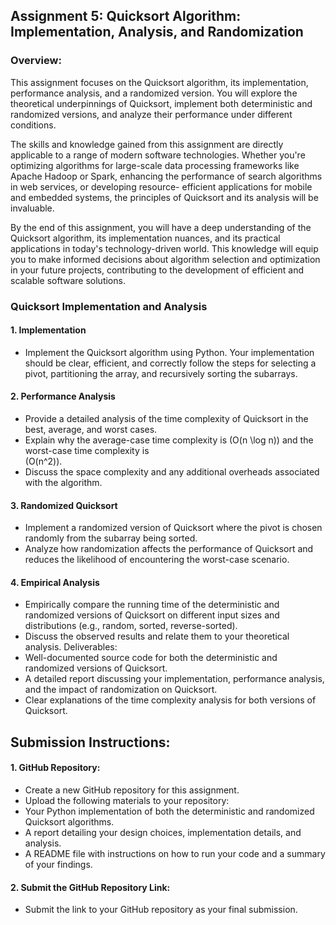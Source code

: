 ## Assignment 5: Quicksort Algorithm: Implementation, Analysis, and Randomization

### Overview:

This assignment focuses on the Quicksort algorithm, its implementation, performance analysis, and a randomized version. You will explore the theoretical underpinnings of Quicksort, implement both deterministic and randomized versions, and analyze their performance under different conditions.

The skills and knowledge gained from this assignment are directly applicable to a range of modern software technologies. Whether you're optimizing algorithms for large-scale data processing frameworks like Apache Hadoop or Spark, enhancing the performance of search algorithms in web services, or developing resource- efficient applications for mobile and embedded systems, the principles of Quicksort and its analysis will be invaluable. 

By the end of this assignment, you will have a deep understanding of the Quicksort algorithm, its implementation nuances, and its practical applications in today's technology-driven world. This knowledge will equip you to make informed decisions about algorithm selection and optimization in your future projects,
contributing to the development of efficient and scalable software solutions.

### Quicksort Implementation and Analysis

#### 1. Implementation
- Implement the Quicksort algorithm using Python. Your implementation should be clear, efficient, and
correctly follow the steps for selecting a pivot, partitioning the array, and recursively sorting the subarrays.

#### 2. Performance Analysis
- Provide a detailed analysis of the time complexity of Quicksort in the best, average, and worst cases.
- Explain why the average-case time complexity is \(O(n \log n)\) and the worst-case time complexity is \
(O(n^2)\).
- Discuss the space complexity and any additional overheads associated with the algorithm.

#### 3. Randomized Quicksort
- Implement a randomized version of Quicksort where the pivot is chosen randomly from the subarray being
sorted.
- Analyze how randomization affects the performance of Quicksort and reduces the likelihood of encountering
the worst-case scenario.

#### 4. Empirical Analysis
- Empirically compare the running time of the deterministic and randomized versions of Quicksort on
different input sizes and distributions (e.g., random, sorted, reverse-sorted).
- Discuss the observed results and relate them to your theoretical analysis.
Deliverables:
- Well-documented source code for both the deterministic and randomized versions of Quicksort.
- A detailed report discussing your implementation, performance analysis, and the impact of randomization
on Quicksort.
- Clear explanations of the time complexity analysis for both versions of Quicksort.

## Submission Instructions:

#### 1. GitHub Repository:
- Create a new GitHub repository for this assignment.
- Upload the following materials to your repository:
- Your Python implementation of both the deterministic and randomized Quicksort algorithms.
- A report detailing your design choices, implementation details, and analysis.
- A README file with instructions on how to run your code and a summary of your findings.

#### 2. Submit the GitHub Repository Link:
- Submit the link to your GitHub repository as your final submission.